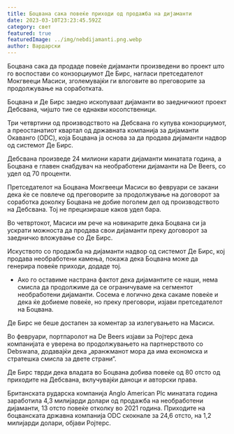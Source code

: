 ```yaml
---
title: Боцвана сака повеќе приходи од продажба на дијаманти
date: 2023-03-10T23:23:45.592Z
category: свет
featured: true
featuredImage: ../img/nebdijamanti.png.webp
author: Вардарски
---
```


Боцвана сака да продаде повеќе дијаманти произведени во проект што го воспостави со конзорциумот Де Бирс, нагласи претседателот Мокгвееци Масиси, зголемувајќи ги влоговите во преговорите за продолжување на соработката.

Боцвана и Де Бирс заедно ископуваат дијаманти во заедничкиот проект Дебсвана, чијшто тие се еднакви косопственици.

Три четвртини од производството на Дебсвана го купува конзорциумот, а преостанатиот квартал од државната компанија за дијаманти Окаванго (ODC), која Боцвана ја основа за да продава дијаманти надвор од системот Де Бирс.

Дебсвана произведе 24 милиони карати дијаманти минатата година, а Боцвана е главен снабдувач на необработени дијаманти на De Beers, со удел од 70 проценти.

Претседателот на Боцвана Мокгвееци Масиси во февруари се закани дека ќе се повлече од преговорите за продолжување на договорот за соработка доколку Боцвана не добие поголем дел од производството на Дебсвана. Тој не прецизираше каков удел бара.

Во четвртокот, Масиси им рече на новинарите дека Боцвана си ја ускрати можноста да продава свои дијаманти преку договорот за заедничко вложување со Де Бирс.

Искуството со продажба на дијаманти надвор од системот Де Бирс, кој продава необработени камења, покажа дека Боцвана може да генерира повеќе приходи, додаде тој.

- Ако го оставиме настрана фактот дека дијамантите се наши, нема смисла да продолжиме да се ограничуваме на сегментот необработени дијаманти. Сосема е логично дека сакаме повеќе и дека ќе добиеме повеќе, но преку преговори, изјави претседателот на Боцвана.

Де Бирс не беше достапен за коментар за излегувањето на Масиси.

Во февруари, портпаролот на De Beers изјави за Ројтерс дека компанијата е уверена во продолжувањето на партнерството со Debswana, додавајќи дека „аранжманот мора да има економска и стратешка смисла за двете страни“.

Де Бирс тврди дека владата во Боцвана добива повеќе од 80 отсто од приходите на Дебсвана, вклучувајќи даноци и авторски права.

Британската рударска компанија Anglo American Plc минатата година заработила 4,3 милијарди долари од продажба на необработени дијаманти, 13 отсто повеќе отколку во 2021 година. Приходите на боцванската државна компанија ODC скокнале за 24,6 отсто, на 1,2 милијарди долари, објави Ројтерс.
